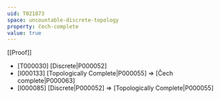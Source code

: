 ```yaml
---
uid: T021873
space: uncountable-discrete-topology
property: čech-complete
value: true
---
```

[[Proof]]

* [T000030] [Discrete|P000052]
* [I000133] [Topologically Complete|P000055] => [Čech complete|P000063]
* [I000085] [Discrete|P000052] => [Topologically Complete|P000055]

